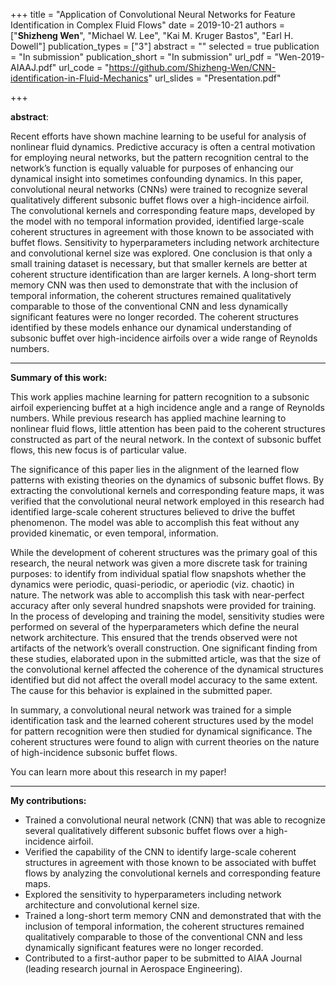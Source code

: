 +++
title = "Application of Convolutional Neural Networks for Feature Identification in Complex Fluid Flows"
date = 2019-10-21
authors = ["__Shizheng Wen__", "Michael W. Lee", "Kai M. Kruger Bastos", "Earl H. Dowell"]
publication_types = ["3"]
abstract = ""
selected = true
publication = "In submission"
publication_short = "In submission"
url_pdf = "Wen-2019-AIAAJ.pdf"
url_code = "https://github.com/Shizheng-Wen/CNN-identification-in-Fluid-Mechanics"
url_slides = "Presentation.pdf"

+++

**abstract**:

Recent efforts have shown machine learning to be useful for analysis of nonlinear fluid dynamics. Predictive accuracy is often a central motivation for employing neural networks, but the pattern recognition central to the network’s function is equally valuable for purposes
of enhancing our dynamical insight into sometimes confounding dynamics. In this paper, convolutional neural networks (CNNs) were trained to recognize several qualitatively different subsonic buffet flows over a high-incidence airfoil. The convolutional kernels and
corresponding feature maps, developed by the model with no temporal information provided, identified large-scale coherent structures in agreement with those known to be associated with buffet flows. Sensitivity to hyperparameters including network architecture and convolutional kernel size was explored. One conclusion is that only a small training dataset is necessary, but that smaller kernels are better at coherent structure identification than are larger kernels. A long-short term memory CNN was then used to demonstrate that with the inclusion of temporal information, the coherent structures remained qualitatively comparable to those of the conventional CNN and less dynamically significant features were no longer recorded. The coherent structures identified by these models enhance our dynamical understanding of subsonic buffet over high-incidence airfoils over a wide range of Reynolds numbers.

---

__Summary of this work:__

This work applies machine learning for pattern recognition to a subsonic airfoil experiencing buffet at a high incidence angle and a range of Reynolds numbers. While previous research has applied machine learning to nonlinear fluid flows, little attention has been paid to the coherent structures constructed as part of the neural network. In the context of subsonic buffet flows, this new focus is of particular value.

The significance of this paper lies in the alignment of the learned flow patterns with existing theories on the dynamics of subsonic buffet flows. By extracting the convolutional kernels and corresponding feature maps, it was verified that the convolutional neural network employed in this research had identified large-scale coherent structures believed to drive the buffet phenomenon. The model was able to accomplish this feat without any provided kinematic, or even temporal, information.

While the development of coherent structures was the primary goal of this research, the neural network was given a more discrete task for training purposes: to identify from individual spatial flow snapshots whether the dynamics were periodic, quasi-periodic, or aperiodic (viz. chaotic) in nature. The network was able to accomplish this task with near-perfect accuracy after only several hundred snapshots were provided for training. In the process of developing and training the model, sensitivity studies were performed on several of the hyperparameters which define the neural network architecture. This ensured that the trends observed were not artifacts of the network’s overall construction. One significant finding from these studies, elaborated upon in the submitted article, was that the size of the convolutional kernel affected the coherence of the dynamical structures identified but did not affect the overall model accuracy to the same extent. The cause for this behavior is explained in the submitted paper.

In summary, a convolutional neural network was trained for a simple identification task and the learned coherent structures used by the model for pattern recognition were then studied for dynamical significance. The coherent structures were found to align with current theories on the nature of high-incidence subsonic buffet flows.

You can learn more about this research in my paper!

---

__My contributions:__

+ Trained a convolutional neural network (CNN) that was able to recognize several qualitatively different subsonic buffet flows over a high-incidence airfoil.
+	Verified the capability of the CNN to identify large-scale coherent structures in agreement with those known to be associated with buffet flows by analyzing the convolutional kernels and corresponding feature maps.
+ Explored the sensitivity to hyperparameters including network architecture and convolutional kernel size. 
+	Trained a long-short term memory CNN and demonstrated that with the inclusion of temporal information, the coherent structures remained qualitatively comparable to those of the conventional CNN and less dynamically significant features were no longer recorded.
+	Contributed to a first-author paper to be submitted to AIAA Journal (leading research journal in Aerospace Engineering).

